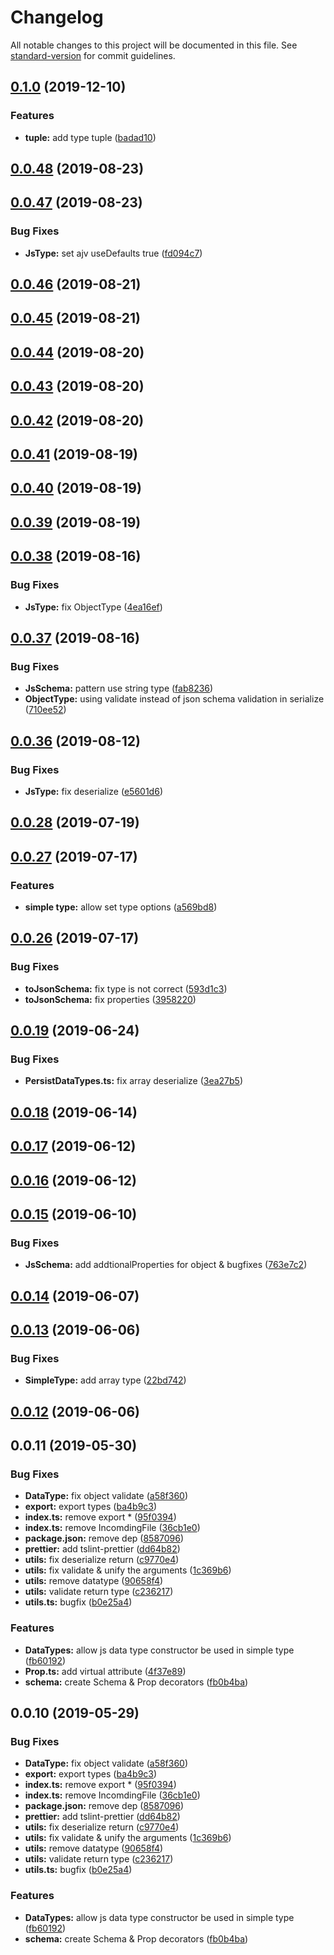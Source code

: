 # Changelog

All notable changes to this project will be documented in this file. See [standard-version](https://github.com/conventional-changelog/standard-version) for commit guidelines.

## [0.1.0](https://github.com/vcwen/luren-schema/compare/v0.0.48...v0.1.0) (2019-12-10)


### Features

* **tuple:** add type tuple ([badad10](https://github.com/vcwen/luren-schema/commit/badad1080a4d1f4c6280fbe0915a3efd98e04f5c))

<a name="0.0.48"></a>
## [0.0.48](https://github.com/vcwen/luren-schema/compare/v0.0.47...v0.0.48) (2019-08-23)



<a name="0.0.47"></a>
## [0.0.47](https://github.com/vcwen/luren-schema/compare/v0.0.46...v0.0.47) (2019-08-23)


### Bug Fixes

* **JsType:** set ajv useDefaults true ([fd094c7](https://github.com/vcwen/luren-schema/commit/fd094c7))



<a name="0.0.46"></a>
## [0.0.46](https://github.com/vcwen/luren-schema/compare/v0.0.45...v0.0.46) (2019-08-21)



<a name="0.0.45"></a>
## [0.0.45](https://github.com/vcwen/luren-schema/compare/v0.0.44...v0.0.45) (2019-08-21)



<a name="0.0.44"></a>
## [0.0.44](https://github.com/vcwen/luren-schema/compare/v0.0.43...v0.0.44) (2019-08-20)



<a name="0.0.43"></a>
## [0.0.43](https://github.com/vcwen/luren-schema/compare/v0.0.42...v0.0.43) (2019-08-20)



<a name="0.0.42"></a>
## [0.0.42](https://github.com/vcwen/luren-schema/compare/v0.0.41...v0.0.42) (2019-08-20)



<a name="0.0.41"></a>
## [0.0.41](https://github.com/vcwen/luren-schema/compare/v0.0.40...v0.0.41) (2019-08-19)



<a name="0.0.40"></a>
## [0.0.40](https://github.com/vcwen/luren-schema/compare/v0.0.39...v0.0.40) (2019-08-19)



<a name="0.0.39"></a>
## [0.0.39](https://github.com/vcwen/luren-schema/compare/v0.0.38...v0.0.39) (2019-08-19)



<a name="0.0.38"></a>
## [0.0.38](https://github.com/vcwen/luren-schema/compare/v0.0.37...v0.0.38) (2019-08-16)


### Bug Fixes

* **JsType:** fix ObjectType ([4ea16ef](https://github.com/vcwen/luren-schema/commit/4ea16ef))



<a name="0.0.37"></a>
## [0.0.37](https://github.com/vcwen/luren-schema/compare/v0.0.36...v0.0.37) (2019-08-16)


### Bug Fixes

* **JsSchema:** pattern use string type ([fab8236](https://github.com/vcwen/luren-schema/commit/fab8236))
* **ObjectType:** using validate instead of json schema validation in serialize ([710ee52](https://github.com/vcwen/luren-schema/commit/710ee52))



<a name="0.0.36"></a>
## [0.0.36](https://github.com/vcwen/luren-schema/compare/v0.0.33...v0.0.36) (2019-08-12)


### Bug Fixes

* **JsType:** fix deserialize ([e5601d6](https://github.com/vcwen/luren-schema/commit/e5601d6))



<a name="0.0.28"></a>
## [0.0.28](https://github.com/vcwen/luren-schema/compare/v0.0.27...v0.0.28) (2019-07-19)



<a name="0.0.27"></a>
## [0.0.27](https://github.com/vcwen/luren-schema/compare/v0.0.26...v0.0.27) (2019-07-17)


### Features

* **simple type:** allow set type options ([a569bd8](https://github.com/vcwen/luren-schema/commit/a569bd8))



<a name="0.0.26"></a>
## [0.0.26](https://github.com/vcwen/luren-schema/compare/v0.0.25...v0.0.26) (2019-07-17)


### Bug Fixes

* **toJsonSchema:** fix  type is not correct ([593d1c3](https://github.com/vcwen/luren-schema/commit/593d1c3))
* **toJsonSchema:** fix properties ([3958220](https://github.com/vcwen/luren-schema/commit/3958220))



<a name="0.0.19"></a>
## [0.0.19](https://github.com/vcwen/luren-schema/compare/v0.0.18...v0.0.19) (2019-06-24)


### Bug Fixes

* **PersistDataTypes.ts:** fix array deserialize ([3ea27b5](https://github.com/vcwen/luren-schema/commit/3ea27b5))



<a name="0.0.18"></a>
## [0.0.18](https://github.com/vcwen/luren-schema/compare/v0.0.17...v0.0.18) (2019-06-14)



<a name="0.0.17"></a>
## [0.0.17](https://github.com/vcwen/luren-schema/compare/v0.0.15...v0.0.17) (2019-06-12)



<a name="0.0.16"></a>
## [0.0.16](https://github.com/vcwen/luren-schema/compare/v0.0.15...v0.0.16) (2019-06-12)



<a name="0.0.15"></a>
## [0.0.15](https://github.com/vcwen/luren-schema/compare/v0.0.14...v0.0.15) (2019-06-10)


### Bug Fixes

* **JsSchema:** add addtionalProperties for object & bugfixes ([763e7c2](https://github.com/vcwen/luren-schema/commit/763e7c2))



<a name="0.0.14"></a>
## [0.0.14](https://github.com/vcwen/luren-schema/compare/v0.0.13...v0.0.14) (2019-06-07)



<a name="0.0.13"></a>
## [0.0.13](https://github.com/vcwen/luren-schema/compare/v0.0.12...v0.0.13) (2019-06-06)


### Bug Fixes

* **SimpleType:** add array type ([22bd742](https://github.com/vcwen/luren-schema/commit/22bd742))



<a name="0.0.12"></a>
## [0.0.12](https://github.com/vcwen/luren-schema/compare/v0.0.11...v0.0.12) (2019-06-06)



<a name="0.0.11"></a>
## 0.0.11 (2019-05-30)


### Bug Fixes

* **DataType:** fix object validate ([a58f360](https://github.com/vcwen/luren-schema/commit/a58f360))
* **export:** export types ([ba4b9c3](https://github.com/vcwen/luren-schema/commit/ba4b9c3))
* **index.ts:** remove export * ([95f0394](https://github.com/vcwen/luren-schema/commit/95f0394))
* **index.ts:** remove IncomdingFile ([36cb1e0](https://github.com/vcwen/luren-schema/commit/36cb1e0))
* **package.json:** remove dep ([8587096](https://github.com/vcwen/luren-schema/commit/8587096))
* **prettier:** add tslint-prettier ([dd64b82](https://github.com/vcwen/luren-schema/commit/dd64b82))
* **utils:** fix deserialize return ([c9770e4](https://github.com/vcwen/luren-schema/commit/c9770e4))
* **utils:** fix validate & unify the arguments ([1c369b6](https://github.com/vcwen/luren-schema/commit/1c369b6))
* **utils:** remove datatype ([90658f4](https://github.com/vcwen/luren-schema/commit/90658f4))
* **utils:** validate return type ([c236217](https://github.com/vcwen/luren-schema/commit/c236217))
* **utils.ts:** bugfix ([b0e25a4](https://github.com/vcwen/luren-schema/commit/b0e25a4))


### Features

* **DataTypes:** allow js data type constructor be used in simple type ([fb60192](https://github.com/vcwen/luren-schema/commit/fb60192))
* **Prop.ts:** add virtual attribute ([4f37e89](https://github.com/vcwen/luren-schema/commit/4f37e89))
* **schema:** create Schema & Prop decorators ([fb0b4ba](https://github.com/vcwen/luren-schema/commit/fb0b4ba))



<a name="0.0.10"></a>
## 0.0.10 (2019-05-29)


### Bug Fixes

* **DataType:** fix object validate ([a58f360](https://github.com/vcwen/luren-schema/commit/a58f360))
* **export:** export types ([ba4b9c3](https://github.com/vcwen/luren-schema/commit/ba4b9c3))
* **index.ts:** remove export * ([95f0394](https://github.com/vcwen/luren-schema/commit/95f0394))
* **index.ts:** remove IncomdingFile ([36cb1e0](https://github.com/vcwen/luren-schema/commit/36cb1e0))
* **package.json:** remove dep ([8587096](https://github.com/vcwen/luren-schema/commit/8587096))
* **prettier:** add tslint-prettier ([dd64b82](https://github.com/vcwen/luren-schema/commit/dd64b82))
* **utils:** fix deserialize return ([c9770e4](https://github.com/vcwen/luren-schema/commit/c9770e4))
* **utils:** fix validate & unify the arguments ([1c369b6](https://github.com/vcwen/luren-schema/commit/1c369b6))
* **utils:** remove datatype ([90658f4](https://github.com/vcwen/luren-schema/commit/90658f4))
* **utils:** validate return type ([c236217](https://github.com/vcwen/luren-schema/commit/c236217))
* **utils.ts:** bugfix ([b0e25a4](https://github.com/vcwen/luren-schema/commit/b0e25a4))


### Features

* **DataTypes:** allow js data type constructor be used in simple type ([fb60192](https://github.com/vcwen/luren-schema/commit/fb60192))
* **schema:** create Schema & Prop decorators ([fb0b4ba](https://github.com/vcwen/luren-schema/commit/fb0b4ba))
